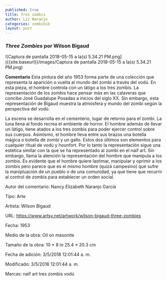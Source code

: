 ```yaml
---
published: true
title: Tres zombis
author: Liz Naranjo
categories: zombibib
layout: post
---
```

### _Three Zombies_ por Wilson Bigaud

![Captura de pantalla 2018-05-15 a la(s) 5.34.21 PM.png]({{site.baseurl}}/images/Captura de pantalla 2018-05-15 a la(s) 5.34.21 PM.png)



**Comentario**
Esta pintura del año 1953 forma parte de una colección que representa la aparición o vuelta al mundo del zombi a través del vodú. En esta pieza, el hombre controla con un látigo a los tres zombis. La representación de los zombis hace pensar más en las calaveras que concibe José Guadalupe Posadas a inicios del siglo XX. Sin embargo, esta representación de Bigaud muestra la atmósfera y mundo del zombi según la perspectiva del vodú.

La escena se desarrolla en el cementerio, lugar de retorno para el zombi. La luna llena al fondo recrea el ambiente de horror. El hombre además de llevar un látigo, tiene atados a los tres zombis para poder ejercer control sobre sus cuerpos. Asimismo, el hombre lleva entre sus brazos una botella mágica o botella de zombi y un gallo. Estos dos últimos son elementos para cualquier ritual de vodú y hounfort. Por lo tanto la representación sigue una estética similar con la que se ha representado al zombi en el naïf art. Sin embargo, llama la atención la representación del hombre que manipula a los zombis. Es evidente que el hombre quiere lastimar, manipular y oprimir a los zombis pero parece que es el mismo hombre (quizá campesino) que sufre la manipluación de un pueblo o de una comunidad, ya que tiene que recurrir al control de zombis para establecer un orden social.

Autor del comentario: Nancy Elizabeth Naranjo García

Tipo: Arte

Artista: Wilson Bigaud

URL: https://www.artsy.net/artwork/wilson-bigaud-three-zombies

Fecha: 1953

Medio de la obra: Oil on masonite

Tamaño de la obra: 10 × 8 in 25.4 × 20.3 cm

Fecha de adición: 3/5/2018 12:01:44 a. m.

Modificado: 3/5/2018 12:01:44 a. m.

Marcas: naïf art tres zombis vodú

